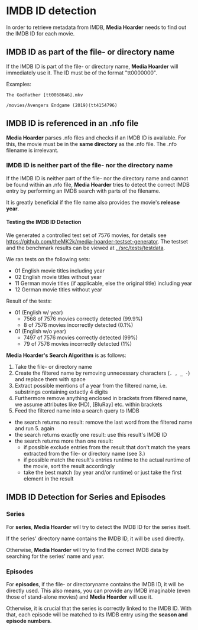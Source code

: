 # IMDB ID detection

In order to retrieve metadata from IMDB, **Media Hoarder** needs to find out the IMDB ID for each movie.

## IMDB ID as part of the file- or directory name

If the IMDB ID is part of the file- or directory name, **Media Hoarder** will immediately use it. The ID must be of the format "tt0000000".

Examples:

```text
The Godfather [tt0068646].mkv
```

```text
/movies/Avengers Endgame (2019)(tt4154796)
```

## IMDB ID is referenced in an .nfo file

**Media Hoarder** parses .nfo files and checks if an IMDB ID is available. For this, the movie must be in the **same directory** as the .nfo file. The .nfo filename is irrelevant.

### IMDB ID is neither part of the file- nor the directory name

If the IMDB ID is neither part of the file- nor the directory name and cannot be found within an .nfo file, **Media Hoarder** tries to detect the correct IMDB entry by performing an IMDB search with parts of the filename.

It is greatly beneficial if the file name also provides the movie's **release year**.

#### Testing the IMDB ID Detection

We generated a controlled test set of 7576 movies, for details see <https://github.com/theMK2k/media-hoarder-testset-generator>. The testset and the benchmark results can be viewed at [../src/tests/testdata](../src/tests/testdata).

We ran tests on the following sets:

- 01 English movie titles including year
- 02 English movie titles without year
- 11 German movie titles (if applicable, else the original title) including year
- 12 German movie titles without year

Result of the tests:

- 01 (English w/ year)
  - 7568 of 7576 movies correctly detected (99.9%)
  - 8 of 7576 movies incorrectly detected (0.1%)
- 01 (English w/o year)
  - 7497 of 7576 movies correctly detected (99%)
  - 79 of 7576 movies incorrectly detected (1%)

**Media Hoarder's Search Algorithm** is as follows:

1. Take the file- or directory name
2. Create the filtered name by removing unnecessary characters (`. , _ -`) and replace them with space
3. Extract possible mentions of a year from the filtered name, i.e. substrings containing extactly 4 digits
4. Furthermore remove anything enclosed in brackets from filtered name, we assume attributes like (HD), [BluRay] etc. within brackets
5. Feed the filtered name into a search query to IMDB

- the search returns no result: remove the last word from the filtered name and run 5. again
- the search returns exactly one result: use this result's IMDB ID
- the search returns more than one result:
  - if possible exclude entries from the result that don't match the years extracted from the file- or directory name (see 3.)
  - if possible match the result's entries runtime to the actual runtime of the movie, sort the result accordingly
  - take the best match (by year and/or runtime) or just take the first element in the result

## IMDB ID Detection for Series and Episodes

### Series

For **series**, **Media Hoarder** will try to detect the IMDB ID for the series itself.

If the series' directory name contains the IMDB ID, it will be used directly.

Otherwise, **Media Hoarder** will try to find the correct IMDB data by searching for the series' name and year.

### Episodes

For **episodes**, if the file- or directoryname contains the IMDB ID, it will be directly used. This also means, you can provide any IMDB imaginable (even those of stand-alone movies) and **Media Hoarder** will use it.

Otherwise, it is crucial that the series is correctly linked to the IMDB ID. With that, each episode will be matched to its IMDB entry using the **season and episode numbers**.
